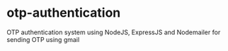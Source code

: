 # otp-authentication
OTP authentication system using NodeJS, ExpressJS and Nodemailer for sending OTP using gmail
